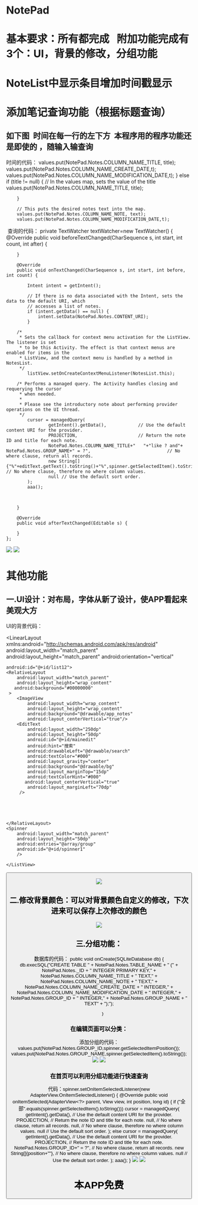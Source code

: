 # NotePad
# 基本要求：所有都完成    附加功能完成有3个：UI，背景的修改，分组功能
#  NoteList中显示条目增加时间戳显示
#  添加笔记查询功能（根据标题查询）
## 如下图  时间在每一行的左下方  本程序用的程序功能还是即使的 ，随输入输查询
时间的代码：
   values.put(NotePad.Notes.COLUMN_NAME_TITLE, title);
            values.put(NotePad.Notes.COLUMN_NAME_CREATE_DATE,t);
            values.put(NotePad.Notes.COLUMN_NAME_MODIFICATION_DATE,t);
        } else if (title != null) {
            // In the values map, sets the value of the title
            values.put(NotePad.Notes.COLUMN_NAME_TITLE, title);

        }

        // This puts the desired notes text into the map.
        values.put(NotePad.Notes.COLUMN_NAME_NOTE, text);
        values.put(NotePad.Notes.COLUMN_NAME_MODIFICATION_DATE,t);
  查询的代码：
   private  TextWatcher textWatcher=new TextWatcher() {
        @Override
        public void beforeTextChanged(CharSequence s, int start, int count, int after) {

        }

        @Override
        public void onTextChanged(CharSequence s, int start, int before, int count) {

            Intent intent = getIntent();

            // If there is no data associated with the Intent, sets the data to the default URI, which
            // accesses a list of notes.
            if (intent.getData() == null) {
                intent.setData(NotePad.Notes.CONTENT_URI);
            }

        /*
         * Sets the callback for context menu activation for the ListView. The listener is set
         * to be this Activity. The effect is that context menus are enabled for items in the
         * ListView, and the context menu is handled by a method in NotesList.
         */
            listView.setOnCreateContextMenuListener(NotesList.this);

        /* Performs a managed query. The Activity handles closing and requerying the cursor
         * when needed.
         *
         * Please see the introductory note about performing provider operations on the UI thread.
         */
            cursor = managedQuery(
                    getIntent().getData(),            // Use the default content URI for the provider.
                    PROJECTION,                       // Return the note ID and title for each note.
                    NotePad.Notes.COLUMN_NAME_TITLE+"   "+"like ? and"+ NotePad.Notes.GROUP_NAME+" = ?",                             // No where clause, return all records.
                    new String[]{"%"+editText.getText().toString()+"%",spinner.getSelectedItem().toString()},                             // No where clause, therefore no where column values.
                    null // Use the default sort order.
            );
            aaa();



        }

        @Override
        public void afterTextChanged(Editable s) {

        }
    };

![](https://github.com/OnlyLP/NotePad1/blob/master/image/1.jpg)
![](https://github.com/OnlyLP/NotePad1/blob/master/image/2.jpg)

# 其他功能
## 一.UI设计：对布局，字体从新了设计，使APP看起来美观大方
UI的背景代码：
<?xml version="1.0" encoding="utf-8"?>

<LinearLayout xmlns:android="http://schemas.android.com/apk/res/android"
    android:layout_width="match_parent"
    android:layout_height="match_parent"
    android:orientation="vertical"

    android:id="@+id/list12">
    <RelativeLayout
        android:layout_width="match_parent"
        android:layout_height="wrap_content"
       android:background="#00000000"
     >
        <ImageView
            android:layout_width="wrap_content"
            android:layout_height="wrap_content"
            android:background="@drawable/app_notes"
            android:layout_centerVertical="true"/>
        <EditText
            android:layout_width="250dp"
            android:layout_height="50dp"
            android:id="@+id/mainedit"
            android:hint="搜索"
            android:drawableLeft="@drawable/search"
            android:textColor="#000"
            android:layout_gravity="center"
            android:background="@drawable/bg"
            android:layout_marginTop="15dp"
            android:textColorHint="#000"
           android:layout_centerVertical="true"
            android:layout_marginLeft="70dp"
         />





    </RelativeLayout>
    <Spinner
        android:layout_width="match_parent"
        android:layout_height="50dp"
        android:entries="@array/group"
        android:id="@+id/spinner1"
        />



   <RelativeLayout
       android:layout_width="match_parent"
       android:layout_height="match_parent"
       >
    <ListView
        android:layout_width="350dp"
        android:layout_height="match_parent"
        android:id="@+id/mainlist"
        android:layout_centerHorizontal="true"
        android:layout_marginTop="15dp">

    </ListView>
<Button
    android:layout_width="35pt"
    android:layout_height="35pt"
    android:id="@+id/addbutton"
    android:layout_alignParentBottom="true"
    android:layout_centerHorizontal="true"
    android:background="@drawable/add"
  />
   </RelativeLayout>

</LinearLayout>

![](https://github.com/OnlyLP/NotePad1/blob/master/image/1.jpg)

## 二.修改背景颜色：可以对背景颜色自定义的修改，下次进来可以保存上次修改的颜色
![](https://github.com/OnlyLP/NotePad1/blob/master/image/3.jpg)

## 三.分组功能：
数据库的代码：
    public void onCreate(SQLiteDatabase db) {
           db.execSQL("CREATE TABLE " + NotePad.Notes.TABLE_NAME + " ("
                   + NotePad.Notes._ID + " INTEGER PRIMARY KEY,"
                   + NotePad.Notes.COLUMN_NAME_TITLE + " TEXT,"
                   + NotePad.Notes.COLUMN_NAME_NOTE + " TEXT,"
                   + NotePad.Notes.COLUMN_NAME_CREATE_DATE + " INTEGER,"
                   + NotePad.Notes.COLUMN_NAME_MODIFICATION_DATE + " INTEGER,"
                   + NotePad.Notes.GROUP_ID + " INTEGER,"
                   + NotePad.Notes.GROUP_NAME + " TEXT"
                   + ");");


       }

###  在编辑页面可以分类：
添加分组的代码：
values.put(NotePad.Notes.GROUP_ID,spinner.getSelectedItemPosition());
 values.put(NotePad.Notes.GROUP_NAME,spinner.getSelectedItem().toString());
![](https://github.com/OnlyLP/NotePad1/blob/master/image/6.jpg)
![](https://github.com/OnlyLP/NotePad1/blob/master/image/7.jpg)

### 在首页可以利用分组功能进行快速查询
代码：spinner.setOnItemSelectedListener(new AdapterView.OnItemSelectedListener() {
            @Override
            public void onItemSelected(AdapterView<?> parent, View view, int position, long id) {
                if ("全部".equals(spinner.getSelectedItem().toString()))
                    cursor = managedQuery(
                            getIntent().getData(),            // Use the default content URI for the provider.
                            PROJECTION,                       // Return the note ID and title for each note.
                            null,                          // No where clause, return all records.
                            null,                             // No where clause, therefore no where column values.
                            null // Use the default sort order.
                    );
                else
                cursor = managedQuery(
                        getIntent().getData(),            // Use the default content URI for the provider.
                        PROJECTION,                       // Return the note ID and title for each note.
                        NotePad.Notes.GROUP_ID+" = ?",                             // No where clause, return all records.
                        new String[]{position+""},                             // No where clause, therefore no where column values.
                        null // Use the default sort order.
                );
                aaa();
            }
![](https://github.com/OnlyLP/NotePad1/blob/master/image/4.jpg)
![](https://github.com/OnlyLP/NotePad1/blob/master/image/5.jpg)

# 本APP免费

